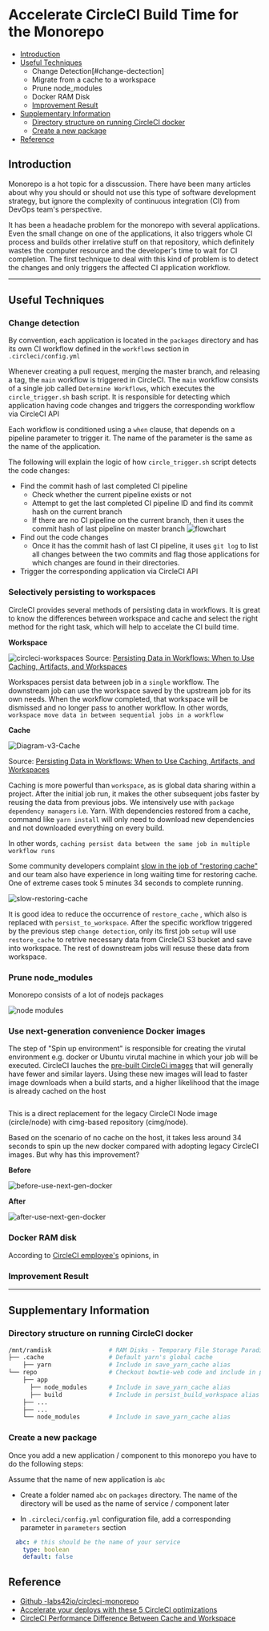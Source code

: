 # Accelerate CircleCI Build Time for the Monorepo

- [Introduction](#introduction)
- [Useful Techniques](#useful-techniques)
    - Change Detection[#change-dectection]
    - Migrate from a cache to a workspace
    - Prune node_modules
    - Docker RAM Disk
    - [Improvement Result](#improvement-result)
- [Supplementary Information](#supplementary-information)
    - [Directory structure on running CircleCI docker](#directory-structure-on-running-circleci-docker)
    - [Create a new package](#create-a-new-package)
- [Reference](#reference)


## Introduction
Monorepo is a hot topic for a disscussion. There have been many articles about why you should or should not use this type of software development strategy, but ignore the complexity of continuous integration (CI) from DevOps team's perspective.

It has been a headache problem for the monorepo with several applications. Even the small change on one of the applications, it also triggers whole CI process and builds other irrelative stuff on that repository, which definitely wastes the computer resource and the developer's time to wait for CI completion. The first technique to deal with this kind of problem is to detect the changes and only triggers the affected CI application workflow. 

---

## Useful Techniques
### Change detection
By convention, each application is located in the `packages` directory and has its own CI workflow defined in the `workflows` section in `.circleci/config.yml`

Whenever creating a pull request, merging the master branch, and releasing a tag, the `main` workflow is triggered in CircleCI. The `main` workflow consists of a single job called `Determine Workflows`, which executes the `circle_trigger.sh` bash script. It is responsible for detecting which application having code changes and triggers the corresponding workflow via CircleCI API 

Each workflow is conditioned using a `when` clause, that depends on a pipeline parameter to trigger it. The name of the parameter is the same as the name of the application.

The following will explain the logic of how `circle_trigger.sh` script detects the code changes:

- Find the commit hash of last completed CI pipeline
  - Check whether the current pipeline exists or not
  - Attempt to get the last completed CI pipeline ID and find its commit hash on the current branch
  - If there are no CI pipeline on the current branch, then it uses the commit hash of last pipeline on master branch
![flowchart](README.assets/flowchart.png)
- Find out the code changes 
  - Once it has the commit hash of last CI pipeline, it uses `git log` to list all changes between the two commits and flag those applications for which changes are found in their directories.
- Trigger the corresponding application via CircleCI API



### Selectively persisting to workspaces
CircleCI provides several methods of persisting data in workflows. It is great to know the differences between workspace and cache and select the right method for the right task, which will help to accelate the CI build time.

**Workspace**

![circleci-workspaces](README.assets/circleci-workspaces.png)
Source: [Persisting Data in Workflows: When to Use Caching, Artifacts, and Workspaces](https://circleci.com/blog/persisting-data-in-workflows-when-to-use-caching-artifacts-and-workspaces/)

Workspaces persist data between job in a `single` workflow. The downstream job can use the workspace saved by the upstream job for its own needs. When the workflow completed, that workspace will be dismissed and no longer pass to another workflow. In other words, `workspace move data in between sequential jobs in a workflow`

**Cache**

![Diagram-v3-Cache](README.assets/circleci-cache.png)

Source: [Persisting Data in Workflows: When to Use Caching, Artifacts, and Workspaces](https://circleci.com/blog/persisting-data-in-workflows-when-to-use-caching-artifacts-and-workspaces/)

Caching is more powerful than `workspace`, as is global data sharing within a project. After the initial job run, it makes the other subsequent jobs faster by reusing the data from previous jobs. We intensively use with `package dependency managers` i.e. Yarn. With dependencies restored from a cache, command like `yarn install` will only need to download new dependencies and not downloaded everything on every build.

In other words, `caching persist data between the same job in multiple workflow runs`



Some community developers complaint [slow in the job of "restoring cache"](https://discuss.circleci.com/t/slow-restoring-source-cache-30s-sometimes-2m/4653) and our team also have experience in long waiting time for restoring cache. One of extreme cases took 5 minutes 34 seconds to complete running.

![slow-restoring-cache](README.assets/slow-restoring-cache.png)

It is good idea to reduce the occurrence of `restore_cache` , which also is replaced with `persist_to_workspace`. After the specific workflow triggered by the previous step `change detection`, only its first job `setup` will use `restore_cache` to retrive necessary data from CircleCI S3 bucket and save into workspace. The rest of downstream jobs will resuse these data from workspace.

### Prune node_modules

Monorepo consists of a lot of nodejs packages 



![node modules ](README.assets/node-modules.png)







### Use next-generation convenience Docker images

The step of "Spin up environment" is responsible for creating the virutal environment e.g. docker or Ubuntu virutal machine in which your job will be executed. CircleCI lauches the [pre-built CircleCi images](#https://circleci.com/docs/2.0/circleci-images/#next-generation-convenience-images) that will generally have fewer and similar layers. Using these new images will lead to faster image downloads when a build starts, and a higher likelihood that the image is already cached on the host 



``` yaml

```

This is a direct replacement for the legacy CircleCI Node image (circle/node) with cimg-based repository (cimg/node).

Based on the scenario of no cache on the host, it takes less around 34 seconds to spin up the new docker compared with adopting legacy CircleCI images. But why has this improvement? 

**Before**

![before-use-next-gen-docker](README.assets/before-use-next-gen-docker.png)

**After**

![after-use-next-gen-docker](README.assets/after-use-next-gen-docker.png)

### Docker RAM disk

According to [CircleCI employee's](https://discuss.circleci.com/t/slow-restoring-source-cache-30s-sometimes-2m/4653/19) opinions, in


### Improvement Result

---
## Supplementary Information

### Directory structure on running CircleCI docker
```sh
/mnt/ramdisk                # RAM Disks - Temporary File Storage Paradigm
├── .cache                  # Default yarn's global cache
    ├── yarn                # Include in save_yarn_cache alias                
└── repo                    # Checkout bowtie-web code and include in persist_repo_workspac 
    ├── app
      ├── node_modules      # Include in save_yarn_cache alias 
      ├── build             # Include in persist_build_workspace alias
    ├── ...
    ├── ...
    └── node_modules        # Include in save_yarn_cache alias   
```
### Create a new package
Once you add a new application / component to this monorepo you have to do the following steps:

Assume that the name of new application is `abc`

- Create a folder named `abc` on `packages` directory. The name of the directory will be used as the name of service / component later

- In `.circleci/config.yml` configuration file, add a corresponding parameter in `parameters` section
``` YAML
  abc: # this should be the name of your service
    type: boolean
    default: false
```

## Reference
- [Github -labs42io/circleci-monorepo](#https://github.com/labs42io/circleci-monorepo)
- [Accelerate your deploys with these 5 CircleCI optimizations](https://transcend.io/blog/accelerate-your-deploys-with-these-5-circleci-optimizations)
- [CircleCI Performance Difference Between Cache and Workspace](https://hackernoon.com/circleci-performance-difference-between-cache-and-workspace-5567679c3601)

